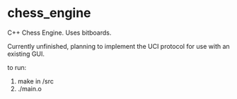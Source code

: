# chess_engine
C++ Chess Engine. Uses bitboards.

Currently unfinished, planning to implement the UCI protocol for use with an existing GUI.

to run:
1. make in /src
2. ./main.o
